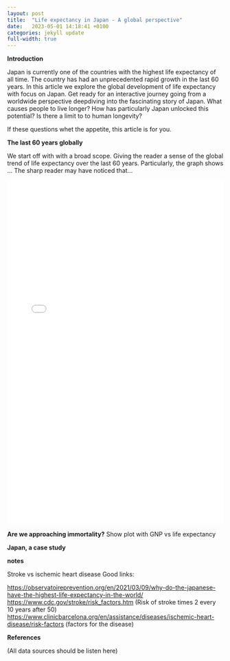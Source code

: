 ```yaml
---
layout: post
title:  "Life expectancy in Japan - A global perspective"
date:   2023-05-01 14:18:41 +0100
categories: jekyll update
full-width: true
---
```


**Introduction**

Japan is currently one of the countries with the highest life expectancy of all time. The country has had an unprecedented rapid growth in the last 60 years. In this article we explore the global development of life expectancy with focus on Japan. Get ready for an interactive journey going from a worldwide perspective deepdiving into the fascinating story of Japan. What causes people to live longer? How has particularly Japan unlocked this potential? Is there a limit to to human longevity? 

If these questions whet the appetite, this article is for you.

**The last 60 years globally**

We start off with with a broad scope. Giving the reader a sense of the global trend of life expectancy over the last 60 years. Particularly, the graph shows ... The sharp reader may have noticed that...

<iframe src="/world.html"
    sandbox="allow-same-origin allow-scripts"
    width="100%"
    height="800"
    scrolling="no"
    seamless="seamless"
    frameborder="0">
</iframe>



**Are we approaching immortality?**
Show plot with GNP vs life expectancy



**Japan, a case study**



**notes**

Stroke vs ischemic heart disease
Good links:

https://observatoireprevention.org/en/2021/03/09/why-do-the-japanese-have-the-highest-life-expectancy-in-the-world/
https://www.cdc.gov/stroke/risk_factors.htm (Risk of stroke times 2 every 10 years after 50)
https://www.clinicbarcelona.org/en/assistance/diseases/ischemic-heart-disease/risk-factors (factors for the disease)

**References**

(All data sources should be listen here)




